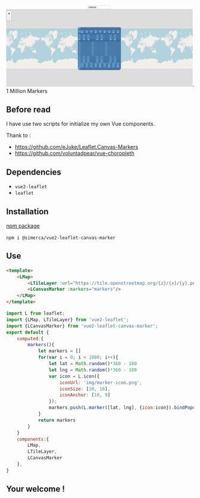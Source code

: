 ![Capture](./cap.png)
1 Million Markers
## Before read
I have use two scripts for initialize my own Vue components.

Thank to :
- https://github.com/eJuke/Leaflet.Canvas-Markers
- https://github.com/voluntadpear/vue-choropleth

## Dependencies
- `vue2-leaflet`
- `leaflet`

## Installation 
[npm package](https://www.npmjs.com/package/@simerca/vue2-leaflet-marker-canvas)

`npm i @simerca/vue2-leaflet-canvas-marker`

## Use

```html
<template>
    <LMap>
        <LTileLayer :url="https://tile.openstreetmap.org/{z}/{x}/{y}.png">
        <LCanvasMarker :markers="markers"/>
    </LMap>
</template>
```

```js
import L from leaflet;
import {LMap, LTileLayer} from 'vue2-leaflet';
import {LCanvasMarker} from 'vue2-leaflet-canvas-marker';
export default {
    computed:{
        markers(){
            let markers = []
            for(var i = 0; i < 1000; i++){
                let lat = Math.random()*360 - 180
                let lng = Math.random()*360 - 180
                var icon = L.icon({
                    iconUrl: 'img/marker-icon.png',
                    iconSize: [20, 18],
                    iconAnchor: [10, 9]
                });
                markers.push(L.marker([lat, lng], {icon:icon}).bindPopup(`Hello ${i}`))
            }
            return markers
        }
    }
    components:{
        LMap,
        LTileLayer,
        LCanvasMarker
    },
}
```

## Your welcome !